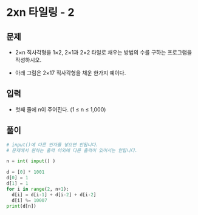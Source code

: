 # 2xn 타일링 - 2

## 문제
- 2×n 직사각형을 1×2, 2×1과 2×2 타일로 채우는 방법의 수를 구하는 프로그램을 작성하시오.

- 아래 그림은 2×17 직사각형을 채운 한가지 예이다.

## 입력

- 첫째 줄에 n이 주어진다. (1 ≤ n ≤ 1,000)

## 풀이
``` Python
# input()에 다른 인자를 넣으면 안됩니다.
# 문제에서 원하는 출력 이외에 다른 출력이 있어서는 안됩니다.

n = int( input() )

d = [0] * 1001
d[0] = 1
d[1] = 1
for i in range(2, n+1):
  d[i] = d[i-1] + d[i-2] + d[i-2]
  d[i] %= 10007
print(d[n])
```
